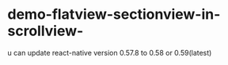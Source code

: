 # demo-flatview-sectionview-in-scrollview-
u can update react-native version 0.57.8 to 0.58 or 0.59(latest)
